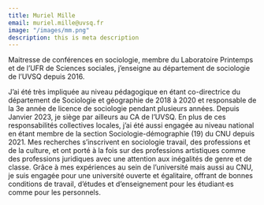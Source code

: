 ```yaml
---
title: Muriel Mille
email: muriel.mille@uvsq.fr
image: "/images/mm.png"
description: this is meta description
---
```


<div align="left">Maitresse de conférences en sociologie, membre du Laboratoire Printemps et de l’UFR de Sciences sociales, j’enseigne au département de sociologie de l’UVSQ depuis 2016.

J’ai été très impliquée au niveau pédagogique en étant co-directrice du département de Sociologie et géographie de 2018 à 2020 et responsable de la 3e année de licence de sociologie pendant plusieurs années. Depuis Janvier 2023, je siège par ailleurs au CA de l’UVSQ. En plus de ces responsabilités collectives locales, j’ai été aussi engagée au niveau national en étant membre de la section Sociologie-démographie (19) du CNU depuis 2021. Mes recherches s’inscrivent en sociologie  travail, des professions et de la culture, et ont porté à la fois sur des professions artistiques comme des professions juridiques avec une attention aux inégalités de genre et de classe.  Grâce à mes expériences au sein de l’université mais aussi au CNU, je suis engagée pour une université ouverte et égalitaire, offrant de bonnes conditions de travail, d’études et d’enseignement pour les étudiant∙es comme pour les personnels.</div>
